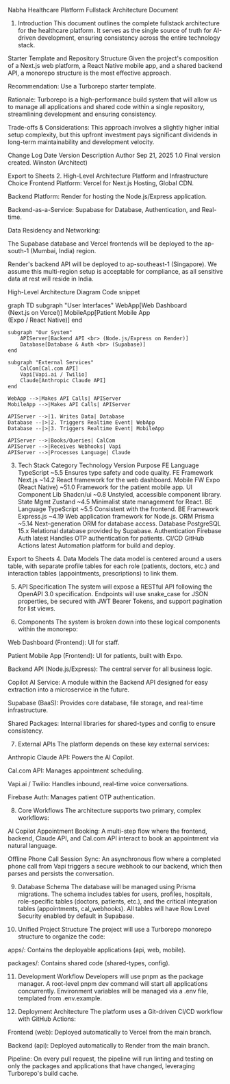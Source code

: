 Nabha Healthcare Platform Fullstack Architecture Document
1. Introduction
This document outlines the complete fullstack architecture for the healthcare platform. It serves as the single source of truth for AI-driven development, ensuring consistency across the entire technology stack.

Starter Template and Repository Structure
Given the project's composition of a Next.js web platform, a React Native mobile app, and a shared backend API, a monorepo structure is the most effective approach.

Recommendation: Use a Turborepo starter template.

Rationale: Turborepo is a high-performance build system that will allow us to manage all applications and shared code within a single repository, streamlining development and ensuring consistency.

Trade-offs & Considerations: This approach involves a slightly higher initial setup complexity, but this upfront investment pays significant dividends in long-term maintainability and development velocity.

Change Log
Date	Version	Description	Author
Sep 21, 2025	1.0	Final version created.	Winston (Architect)

Export to Sheets
2. High-Level Architecture
Platform and Infrastructure Choice
Frontend Platform: Vercel for Next.js Hosting, Global CDN.

Backend Platform: Render for hosting the Node.js/Express application.

Backend-as-a-Service: Supabase for Database, Authentication, and Real-time.

Data Residency and Networking:

The Supabase database and Vercel frontends will be deployed to the ap-south-1 (Mumbai, India) region.

Render's backend API will be deployed to ap-southeast-1 (Singapore). We assume this multi-region setup is acceptable for compliance, as all sensitive data at rest will reside in India.

High-Level Architecture Diagram
Code snippet

graph TD
    subgraph "User Interfaces"
        WebApp[Web Dashboard <br> (Next.js on Vercel)]
        MobileApp[Patient Mobile App <br> (Expo / React Native)]
    end

    subgraph "Our System"
        APIServer[Backend API <br> (Node.js/Express on Render)]
        Database[Database & Auth <br> (Supabase)]
    end

    subgraph "External Services"
        CalCom[Cal.com API]
        Vapi[Vapi.ai / Twilio]
        Claude[Anthropic Claude API]
    end

    WebApp -->|Makes API Calls| APIServer
    MobileApp -->|Makes API Calls| APIServer
    
    APIServer -->|1. Writes Data| Database
    Database --|>|2. Triggers Realtime Event| WebApp
    Database --|>|3. Triggers Realtime Event| MobileApp
    
    APIServer -->|Books/Queries| CalCom
    APIServer -->|Receives Webhooks| Vapi
    APIServer -->|Processes Language| Claude
3. Tech Stack
Category	Technology	Version	Purpose
FE Language	TypeScript	~5.5	Ensures type safety and code quality.
FE Framework	Next.js	~14.2	React framework for the web dashboard.
Mobile FW	Expo (React Native)	~51.0	Framework for the patient mobile app.
UI Component Lib	Shadcn/ui	~0.8	Unstyled, accessible component library.
State Mgmt	Zustand	~4.5	Minimalist state management for React.
BE Language	TypeScript	~5.5	Consistent with the frontend.
BE Framework	Express.js	~4.19	Web application framework for Node.js.
ORM	Prisma	~5.14	Next-generation ORM for database access.
Database	PostgreSQL	15.x	Relational database provided by Supabase.
Authentication	Firebase Auth	latest	Handles OTP authentication for patients.
CI/CD	GitHub Actions	latest	Automation platform for build and deploy.

Export to Sheets
4. Data Models
The data model is centered around a users table, with separate profile tables for each role (patients, doctors, etc.) and interaction tables (appointments, prescriptions) to link them.

5. API Specification
The system will expose a RESTful API following the OpenAPI 3.0 specification. Endpoints will use snake_case for JSON properties, be secured with JWT Bearer Tokens, and support pagination for list views.

6. Components
The system is broken down into these logical components within the monorepo:

Web Dashboard (Frontend): UI for staff.

Patient Mobile App (Frontend): UI for patients, built with Expo.

Backend API (Node.js/Express): The central server for all business logic.

Copilot AI Service: A module within the Backend API designed for easy extraction into a microservice in the future.

Supabase (BaaS): Provides core database, file storage, and real-time infrastructure.

Shared Packages: Internal libraries for shared-types and config to ensure consistency.

7. External APIs
The platform depends on these key external services:

Anthropic Claude API: Powers the AI Copilot.

Cal.com API: Manages appointment scheduling.

Vapi.ai / Twilio: Handles inbound, real-time voice conversations.

Firebase Auth: Manages patient OTP authentication.

8. Core Workflows
The architecture supports two primary, complex workflows:

AI Copilot Appointment Booking: A multi-step flow where the frontend, backend, Claude API, and Cal.com API interact to book an appointment via natural language.

Offline Phone Call Session Sync: An asynchronous flow where a completed phone call from Vapi triggers a secure webhook to our backend, which then parses and persists the conversation.

9. Database Schema
The database will be managed using Prisma migrations. The schema includes tables for users, profiles, hospitals, role-specific tables (doctors, patients, etc.), and the critical integration tables (appointments, cal_webhooks). All tables will have Row Level Security enabled by default in Supabase.

10. Unified Project Structure
The project will use a Turborepo monorepo structure to organize the code:

apps/: Contains the deployable applications (api, web, mobile).

packages/: Contains shared code (shared-types, config).

11. Development Workflow
Developers will use pnpm as the package manager. A root-level pnpm dev command will start all applications concurrently. Environment variables will be managed via a .env file, templated from .env.example.

12. Deployment Architecture
The platform uses a Git-driven CI/CD workflow with GitHub Actions:

Frontend (web): Deployed automatically to Vercel from the main branch.

Backend (api): Deployed automatically to Render from the main branch.

Pipeline: On every pull request, the pipeline will run linting and testing on only the packages and applications that have changed, leveraging Turborepo's build cache.


